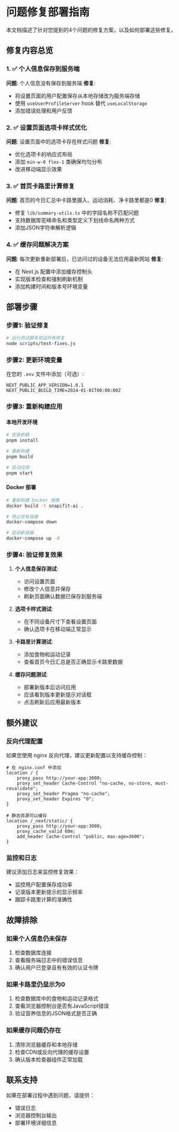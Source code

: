 # 问题修复部署指南

本文档描述了针对您提到的4个问题的修复方案，以及如何部署这些修复。

## 修复内容总览

### 1. ✅ 个人信息保存到服务端
**问题**: 个人信息没有保存到服务端
**修复**: 
- 将设置页面的用户配置保存从本地存储改为服务端存储
- 使用 `useUserProfileServer` hook 替代 `useLocalStorage`
- 添加错误处理和用户反馈

### 2. ✅ 设置页面选项卡样式优化
**问题**: 设置页面中的选项卡存在样式问题
**修复**:
- 优化选项卡的响应式布局
- 添加 `min-w-0 flex-1` 类确保均匀分布
- 改进移动端显示效果

### 3. ✅ 首页卡路里计算修复
**问题**: 首页的今日汇总中卡路里摄入、运动消耗、净卡路里都是0
**修复**:
- 修复 `lib/summary-utils.ts` 中的字段名称不匹配问题
- 支持数据库驼峰命名和类型定义下划线命名两种方式
- 添加JSON字符串解析逻辑

### 4. ✅ 缓存问题解决方案
**问题**: 每次更新重新部署后，已访问过的设备无法应用最新网站
**修复**:
- 在 Next.js 配置中添加缓存控制头
- 实现版本检查和强制刷新机制
- 添加构建时间和版本号环境变量

## 部署步骤

### 步骤1: 验证修复
```bash
# 运行测试脚本验证所有修复
node scripts/test-fixes.js
```

### 步骤2: 更新环境变量
在您的 `.env` 文件中添加（可选）:
```env
NEXT_PUBLIC_APP_VERSION=1.0.1
NEXT_PUBLIC_BUILD_TIME=2024-01-01T00:00:00Z
```

### 步骤3: 重新构建应用

#### 本地开发环境
```bash
# 安装依赖
pnpm install

# 重新构建
pnpm build

# 启动应用
pnpm start
```

#### Docker 部署
```bash
# 重新构建 Docker 镜像
docker build -t snapifit-ai .

# 停止现有容器
docker-compose down

# 启动新容器
docker-compose up -d
```

### 步骤4: 验证修复效果

1. **个人信息保存测试**:
   - 访问设置页面
   - 修改个人信息并保存
   - 刷新页面确认数据已保存到服务端

2. **选项卡样式测试**:
   - 在不同设备尺寸下查看设置页面
   - 确认选项卡在移动端正常显示

3. **卡路里计算测试**:
   - 添加食物和运动记录
   - 查看首页今日汇总是否正确显示卡路里数据

4. **缓存问题测试**:
   - 部署新版本后访问应用
   - 应该看到版本更新提示对话框
   - 点击刷新后应用最新版本

## 额外建议

### 反向代理配置
如果您使用 nginx 反向代理，建议更新配置以支持缓存控制：

```nginx
# 在 nginx.conf 中添加
location / {
    proxy_pass http://your-app:3000;
    proxy_set_header Cache-Control "no-cache, no-store, must-revalidate";
    proxy_set_header Pragma "no-cache";
    proxy_set_header Expires "0";
}

# 静态资源可以缓存
location /_next/static/ {
    proxy_pass http://your-app:3000;
    proxy_cache_valid 60m;
    add_header Cache-Control "public, max-age=3600";
}
```

### 监控和日志
建议添加日志来监控修复效果：
- 监控用户配置保存成功率
- 记录版本更新提示的显示频率
- 跟踪卡路里计算的准确性

## 故障排除

### 如果个人信息仍未保存
1. 检查数据库连接
2. 查看服务端日志中的错误信息
3. 确认用户已登录且有有效的认证令牌

### 如果卡路里仍显示为0
1. 检查数据库中的食物和运动记录格式
2. 查看浏览器控制台是否有JavaScript错误
3. 验证营养信息的JSON格式是否正确

### 如果缓存问题仍存在
1. 清除浏览器缓存和本地存储
2. 检查CDN或反向代理的缓存设置
3. 确认版本检查器组件正常加载

## 联系支持
如果在部署过程中遇到问题，请提供：
- 错误日志
- 浏览器控制台输出
- 部署环境详细信息

